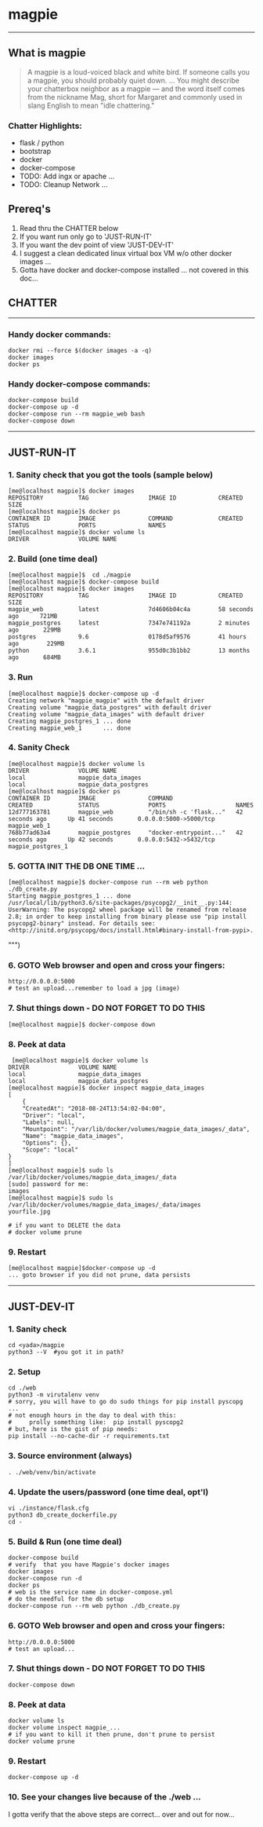 # magpie

----
## What is magpie
> A magpie is a loud-voiced black and white bird. If someone calls you a magpie, you should probably quiet down. ... You might describe your chatterbox neighbor as a magpie — and the word itself comes from the nickname Mag, short for Margaret and commonly used in slang English to mean "idle chattering."

### Chatter Highlights:
* flask / python
* bootstrap
* docker
* docker-compose
* TODO:  Add ingx or apache ...
* TODO:  Cleanup Network ...

## Prereq's
1. Read thru the CHATTER below 
2. If you want run only go to 'JUST-RUN-IT'
3. If you want the dev point of view  'JUST-DEV-IT'
4. I suggest a clean dedicated linux virtual box VM w/o other docker images ...
5. Gotta have docker and docker-compose installed ... not covered in this doc...

##  CHATTER
----
### Handy docker commands:
    docker rmi --force $(docker images -a -q)
    docker images
    docker ps
### Handy docker-compose commands:
    docker-compose build
    docker-compose up -d
    docker-compose run --rm magpie_web bash
    docker-compose down
----
## JUST-RUN-IT

### 1. Sanity check that you got the tools (sample below)

    [me@localhost magpie]$ docker images
	REPOSITORY          TAG                 IMAGE ID            CREATED             SIZE
    [me@localhost magpie]$ docker ps
	CONTAINER ID        IMAGE               COMMAND             CREATED             STATUS              PORTS               NAMES
    [me@localhost magpie]$ docker volume ls
	DRIVER              VOLUME NAME

### 2. Build (one time deal)

    [me@localhost magpie]$  cd ./magpie
    [me@localhost magpie]$ docker-compose build
    [me@localhost magpie]$ docker images
	REPOSITORY          TAG                 IMAGE ID            CREATED             SIZE
	magpie_web          latest              7d4606b04c4a        58 seconds ago      721MB
	magpie_postgres     latest              7347e741192a        2 minutes ago       229MB
	postgres            9.6                 0178d5af9576        41 hours ago        229MB
	python              3.6.1               955d0c3b1bb2        13 months ago       684MB

### 3. Run 
    [me@localhost magpie]$ docker-compose up -d
	Creating network "magpie_magpie" with the default driver
	Creating volume "magpie_data_postgres" with default driver
	Creating volume "magpie_data_images" with default driver
	Creating magpie_postgres_1 ... done
	Creating magpie_web_1      ... done

### 4. Sanity Check
    [me@localhost magpie]$ docker volume ls
	DRIVER              VOLUME NAME
	local               magpie_data_images
	local               magpie_data_postgres
    [me@localhost magpie]$ docker ps
	CONTAINER ID        IMAGE               COMMAND                  CREATED             STATUS              PORTS                    NAMES
	12d777163781        magpie_web          "/bin/sh -c 'flask..."   42 seconds ago      Up 41 seconds       0.0.0.0:5000->5000/tcp   magpie_web_1
	768b77ad63a4        magpie_postgres     "docker-entrypoint..."   42 seconds ago      Up 42 seconds       0.0.0.0:5432->5432/tcp   magpie_postgres_1
    
### 5. GOTTA INIT THE DB ONE TIME ...
    [me@localhost magpie]$ docker-compose run --rm web python ./db_create.py
	Starting magpie_postgres_1 ... done
	/usr/local/lib/python3.6/site-packages/psycopg2/__init__.py:144: UserWarning: The psycopg2 wheel package will be renamed from release 2.8; in order to keep installing from binary please use "pip install psycopg2-binary" instead. For details see: <http://initd.org/psycopg/docs/install.html#binary-install-from-pypi>.
  """)

### 6. GOTO Web browser and open and cross your fingers:
    http://0.0.0.0:5000
    # test an upload...remember to load a jpg (image)
    
### 7. Shut things down - DO NOT FORGET TO DO THIS
    [me@localhost magpie]$ docker-compose down
    
### 8. Peek at data
     [me@localhost magpie]$ docker volume ls
	DRIVER              VOLUME NAME
	local               magpie_data_images
	local               magpie_data_postgres
	[me@localhost magpie]$ docker inspect magpie_data_images
	[
    	{
        "CreatedAt": "2018-08-24T13:54:02-04:00",
        "Driver": "local",
        "Labels": null,
        "Mountpoint": "/var/lib/docker/volumes/magpie_data_images/_data",
        "Name": "magpie_data_images",
        "Options": {},
        "Scope": "local"
    }
	]
	[me@localhost magpie]$ sudo ls /var/lib/docker/volumes/magpie_data_images/_data
	[sudo] password for me: 
	images
	[me@localhost magpie]$ sudo ls /var/lib/docker/volumes/magpie_data_images/_data/images
	yourfile.jpg
	
    # if you want to DELETE the data 
    # docker volume prune
        
### 9. Restart
    [me@localhost magpie]$docker-compose up -d
    ... goto browser if you did not prune, data persists
    
----
## JUST-DEV-IT
### 1. Sanity check
    cd <yada>/magpie
    python3 --V  #you got it in path?
### 2. Setup
    cd ./web
    python3 -m virutalenv venv
    # sorry, you will have to go do sudo things for pip install pyscopg ...
    # not enough hours in the day to deal with this:
    #     prolly something like:  pip install pyscopg2
    # but, here is the gist of pip needs:
    pip install --no-cache-dir -r requirements.txt
### 3. Source environment (always)
    . ./web/venv/bin/activate
### 4. Update the users/password (one time deal, opt'l)
    vi ./instance/flask.cfg
    python3 db_create_dockerfile.py
    cd -
### 5. Build & Run (one time deal)
    docker-compose build
    # verify  that you have Magpie's docker images
    docker images
    docker-compose run -d
    docker ps
    # web is the service name in docker-compose.yml
    # do the needful for the db setup
    docker-compose run --rm web python ./db_create.py
### 6. GOTO Web browser and open and cross your fingers:
    http://0.0.0.0:5000
    # test an upload...
### 7. Shut things down - DO NOT FORGET TO DO THIS
    docker-compose down
### 8. Peek at data
    docker volume ls
    docker volume inspect magpie_...
    # if you want to kill it then prune, don't prune to persist
    docker volume prune
### 9. Restart
    docker-compose up -d
### 10.  See your changes live because of the ./web ...
I gotta verify that the above steps are correct... over and out for now... 
